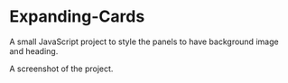 # Expanding-Cards


A small JavaScript project to style the panels to have background image and heading.

A screenshot of the project.

